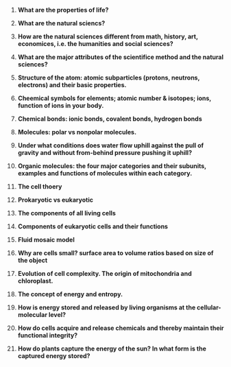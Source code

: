 1. __What are the properties of life?__

2. __What are the natural sciencs?__

3. __How are the natural sciences different from math, history, art, economices, i.e. the humanities and social sciences?__

4. __What are the major attributes of the scientifice method and the natural sciences?__

5. __Structure of the atom: atomic subparticles (protons, neutrons, electrons) and their basic properties.__

6. __Cheemical symbols for elements; atomic number & isotopes; ions, function of ions in your body.__

7. __Chemical bonds: ionic bonds, covalent bonds, hydrogen bonds__

8. __Molecules: polar vs nonpolar molecules.__

9. __Under what conditions does water flow uphill against the pull of gravity and without from-behind pressure pushing it uphill?__

10. __Organic molecules: the four major categories and their subunits, examples and functions of molecules within each category.__

11. __The cell thoery__

12. __Prokaryotic vs eukaryotic__

13. __The components of all living cells__

14. __Components of eukaryotic cells and their functions__

15. __Fluid mosaic model__

16. __Why are cells small? surface area to volume ratios based on size of the object__

17. __Evolution of cell complexity. The origin of mitochondria and chloroplast.__

18. __The concept of energy and entropy.__

19. __How is energy stored and released by living organisms at the cellular-molecular level?__

20. __How do cells acquire and release chemicals and thereby maintain their functional integrity?__

21. __How do plants capture the energy of the sun? In what form is the captured energy stored?__
